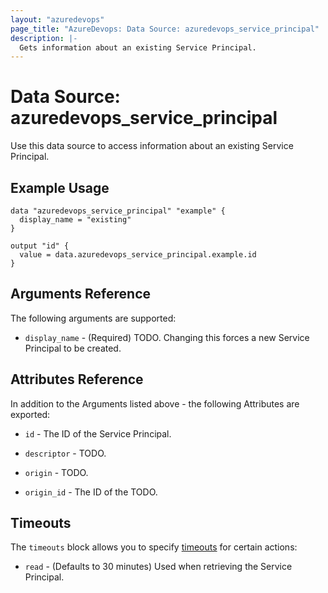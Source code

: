 ```yaml
---
layout: "azuredevops"
page_title: "AzureDevops: Data Source: azuredevops_service_principal"
description: |-
  Gets information about an existing Service Principal.
---
```


# Data Source: azuredevops_service_principal

Use this data source to access information about an existing Service Principal.

## Example Usage

```hcl
data "azuredevops_service_principal" "example" {
  display_name = "existing"
}

output "id" {
  value = data.azuredevops_service_principal.example.id
}
```

## Arguments Reference

The following arguments are supported:

* `display_name` - (Required) TODO. Changing this forces a new Service Principal to be created.

## Attributes Reference

In addition to the Arguments listed above - the following Attributes are exported:

* `id` - The ID of the Service Principal.

* `descriptor` - TODO.

* `origin` - TODO.

* `origin_id` - The ID of the TODO.

## Timeouts

The `timeouts` block allows you to specify [timeouts](https://www.terraform.io/docs/configuration/resources.html#timeouts) for certain actions:

* `read` - (Defaults to 30 minutes) Used when retrieving the Service Principal.